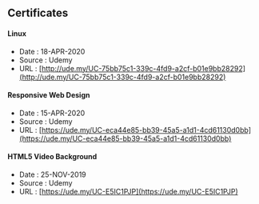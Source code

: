 ## Certificates

#### Linux
* Date   : 18-APR-2020
* Source : Udemy
* URL    : [http://ude.my/UC-75bb75c1-339c-4fd9-a2cf-b01e9bb28292](http://ude.my/UC-75bb75c1-339c-4fd9-a2cf-b01e9bb28292)

#### Responsive Web Design
* Date   : 15-APR-2020
* Source : Udemy
* URL    : [https://ude.my/UC-eca44e85-bb39-45a5-a1d1-4cd61130d0bb](https://ude.my/UC-eca44e85-bb39-45a5-a1d1-4cd61130d0bb)


#### HTML5 Video Background
* Date   : 25-NOV-2019
* Source : Udemy
* URL    : [https://ude.my/UC-E5IC1PJP](https://ude.my/UC-E5IC1PJP)
